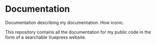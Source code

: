 # Documentation

Documentation describing my documentation.  How iconic.

This repository contains all the documentation for my public code in the form of a searchable Vuepress website.
